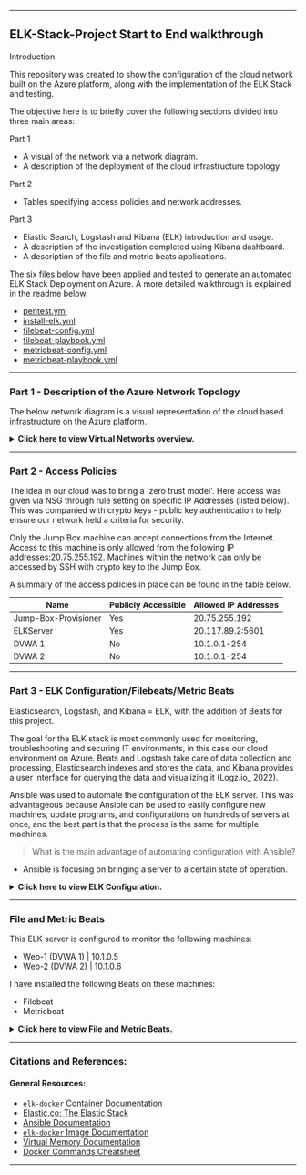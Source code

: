 

---

## ELK-Stack-Project Start to End walkthrough

Introduction

 This repository was created to show the configuration of the cloud network built on the Azure platform, along with the implementation of the ELK Stack and testing. 
 
 The objective here is to briefly cover the following sections divided into three main areas:
 
Part 1 
- A visual of the network via a network diagram.
- A description of the deployment of the cloud infrastructure topology

Part 2
- Tables specifying access policies and network addresses.

Part 3
- Elastic Search, Logstash and Kibana (ELK) introduction and usage.
- A description of the investigation completed using Kibana dashboard.
- A description of the file and metric beats applications. 
 
The six files below have been applied and tested to generate an automated ELK Stack Deployment on Azure. A more detailed walkthrough is explained in the readme below.

  - [pentest.yml](https://github.com/wazzy88/Wshaikh/blob/a1bda298d92c82ecf7cc548282bc9bb43bc87656/Configuration%20Files/ansible_config.yml)
  - [install-elk.yml](https://github.com/wazzy88/Wshaikh/blob/a1bda298d92c82ecf7cc548282bc9bb43bc87656/Configuration%20Files/install-elk.yml)
  - [filebeat-config.yml](https://github.com/wazzy88/Wshaikh/blob/a1bda298d92c82ecf7cc548282bc9bb43bc87656/Configuration%20Files/filebeat-configuration.yml)
  - [filebeat-playbook.yml](https://github.com/wazzy88/Wshaikh/blob/a1bda298d92c82ecf7cc548282bc9bb43bc87656/Configuration%20Files/filebeat-playbook.yml)
  - [metricbeat-config.yml](https://github.com/wazzy88/Wshaikh/blob/a1bda298d92c82ecf7cc548282bc9bb43bc87656/Configuration%20Files/metricbeat-configuration.yml)
  - [metricbeat-playbook.yml](https://github.com/wazzy88/Wshaikh/blob/a1bda298d92c82ecf7cc548282bc9bb43bc87656/Configuration%20Files/metricbeat-playbook.yml)

---

### Part 1 - Description of the Azure Network Topology

The below network diagram is a visual representation of the cloud based infrastructure on the Azure platform.

<details>
<summary> <b> Click here to view Virtual Networks overview. </b> </summary>
	
---
	
> Cloud Diagram
	
![vNet Diagram](https://github.com/wazzy88/Wshaikh/blob/9cca12bcc4bc06cbdb19967edbd6798e748d6c93/Resources/10.04.2022_12.14.42_REC.png)
	
Virtual networks?
> Azure platform
- The Azure cloud platform is designed to help users build, run, and manage applications across multiple clouds with the tools and frameworks of your choice. Thus, for the purpose of this project the cloud infrastructure was build using this very tool.

![Azure](https://github.com/wazzy88/Wshaikh/blob/907361d132b94690a9b37f309548b1cb019df902/Azure%20Pictures/09.04.2022_11.47.37_REC.png)
	
> Resource Groups
- This cloud build starts with a resouce group. A resource group is a container that holds related resources for an Azure solution. The resource group can include all the resources for the solution, or only those resources that you want to manage as a group. You decide how you want to allocate resources to resource groups based on what makes the most sense for your organization. 
	
![Azure RG](https://github.com/wazzy88/Wshaikh/blob/7e6b235a4209f4a6d7105f815160104d80737ea6/Azure%20Pictures/09.04.2022_13.10.30_REC.png)
	
---
Virtual Computing?
	
> Network Security Groups
	
 - A traffic filter, by creating 'rules' for both inbound and outbound connections to the cloud. This vital tool was essential for being the gatekeeper of harmful and unwanted connections to my clouds specific virtual networks (Was_RG).
	
![NSG](https://github.com/wazzy88/Wshaikh/blob/bdd70501ec7755838a515674fe9056a039bc88f8/Azure%20Pictures/09.04.2022_13.20.49_REC.png)
	
> Virtual Machines
	
 - The brains of the operation -computers! My off-premises computers built on the cloud are vital to the network. They run the commands to make connections for pentesting and also to house containers.  
	
![Virtual Machines - VMs](https://github.com/wazzy88/Wshaikh/blob/019e7b6b84aa59e0f4f4563b976bcb6803307a56/Azure%20Pictures/09.04.2022_13.31.16_REC.png)
	
> Load Balancer

- The load balancer's main purpose is to distribute web traffic across multiple servers. In our network, the load balancer was installed in front of the VM to 
   
   - monitor and log the configuration and traffic of virtual networks, subnets, and NICs.
   - protect critical web applications
   - deny communications with known malicious IP addresses
   - record network packets
   - deploy network-based intrusion detection/intrusion prevention systems (IDS/IPS)
   - manage traffic to web applications
   - act as secondary to network security rules and firewall protection
   - protect Azure resources within virtual networks.
	
![Load Balancer](https://github.com/wazzy88/Wshaikh/blob/58070d88bab622e39b9a026b4d142d6b4fa7d56e/Azure%20Pictures/09.04.2022_14.12.28_REC.png)
	
---
Jumpbox Useage
	
> What is the advantage of a jumpbox or Jump server?
- A "bridge" that connects to the NSG and in-turn to the outside world (internet). It provides a controlled way to access the vNet  It helps to improve security also prevents all Azure VM’s to expose to the public.
	

![JBOX](https://github.com/wazzy88/Wshaikh/blob/bfbe6c4f9e38101e628ef7623d136035afb02de9/Azure%20Pictures/09.04.2022_13.55.02_REC.png)
	
> Containers (Docker)
- A Docker container image is a lightweight, standalone, executable package of software that includes everything needed to run an application: code, runtime, system tools, system libraries and settings.Container images become containers at runtime and in the case of Docker containers – images become containers when they run on Docker Engine (docker_2022). 
	
> Provisioners (Ansible)
- A lighter version of Virtual Machine! Smaller, lighter, however does not need to be a full virtual machine and still carries out the application that another other VM would do. 
	
![Ansible](https://github.com/wazzy88/Wshaikh/blob/c0ea68d181e128218da236c6591cd1d7ba1820b8/Azure%20Pictures/0_Sr1T30hc8WT269jV.jpg)
	
---	

> The configuration details of each machine may be found below.
 
| Name     | Function | IP Address | Operating System |
|----------|----------|------------|------------------|
| Jump-Box-Provisioner | Gateway  | 20.75.255.192 ; 10.1.0.4   | Linux            |
| Web-1(VM)       |webserver    | 10.1.0.5     | Linux            |
| Web-2(VM)        |webserver    | 10.1.0.6     | Linux            |
| ELKServer(VM)    |Kibana       | 20.117.89.2 ; 10.0.0.4     | Linux            |
| RedTeam-LB|Load Balancer| 20.216.21.150| DVWA            |
 
In addition to the above, Azure has provisioned a load balancer in front of all machines except for the jump box. The load balancer's targets are organized into availability sets as: Web-1 and Web-2
	
</details>

---

### Part 2 - Access Policies
 
The idea in our cloud was to bring a 'zero trust model'. Here access was given via NSG through rule setting on specific IP Addresses (listed below). This was companied with crypto keys - public key authentication to help ensure our network held a criteria for security.
 
Only the Jump Box machine can accept connections from the Internet. Access to this machine is only allowed from the following IP addresses:20.75.255.192. Machines within the network can only be accessed by SSH with crypto key to the Jump Box.
 
A summary of the access policies in place can be found in the table below.
 
| Name     | Publicly Accessible | Allowed IP Addresses |
|----------|---------------------|----------------------|
| Jump-Box-Provisioner | Yes                 | 20.75.255.192        |
| ELKServer      | Yes                  |  20.117.89.2:5601        |
| DVWA 1   | No                  |  10.1.0.1-254        |
| DVWA 2   | No                  |  10.1.0.1-254        |


 
---


### Part 3 - ELK Configuration/Filebeats/Metric Beats
 
Elasticsearch, Logstash, and Kibana = ELK, with the addition of Beats for this project.

The goal for the ELK stack is most commonly used for monitoring, troubleshooting and securing IT environments, in this case our cloud environment on Azure. Beats and Logstash take care of data collection and processing, Elasticsearch indexes and stores the data, and Kibana provides a user interface for querying the data and visualizing it (Logz.io_ 2022).

Ansible was used to automate the configuration of the ELK server. This was advantageous because Ansible can be used to easily configure new machines, update programs, and configurations on hundreds of servers at once, and the best part is that the process is the same for multiple machines. 

> What is the main advantage of automating configuration with Ansible?
- Ansible is focusing on bringing a server to a certain state of operation.

<details>
<summary> <b> Click here to view ELK Configuration. </b> </summary>

---
 
Quick overview:
 
- Deployed a new ELK VM on a new ELK virtual network.
- Created an Ansible play to install and configure an ELK instance.
- Restricted access to the new server.
- Viewed results on Kibana dashboard.

#### Created a new virtual network for the ELK stack (steps below). 
 
1. Created a new vNet located in the same resource group, in a different region, then the original due to subscription limitations.

![Create vNet](https://github.com/wazzy88/Wshaikh/blob/4fbdf092775329c4275442e97dd5f133cdd6dde6/Ansible%20-%20ELK/09.04.2022_17.26.02_REC.png)  

2. Created a Peer connection between our vNets. This will allow traffic to pass between our vNets and regions. This peer connection will make both a connection from our first vNet to our second vNet and a reverse connection from our second vNet back to our first vNet. This will allow traffic to pass in both directions.
 
![PeeringsELKtoRed](https://github.com/wazzy88/Wshaikh/blob/8bcae66d3207d0832ba8f0282aedcf856ad9547a/Ansible%20-%20ELK/09.04.2022_17.26.32_REC.png)

3. Create a new Ubuntu VM in our virtual network with the following configurations:

   - ```bash
        ssh azuresuser@<VMJBOX-provisioner>
     ``` 
   - ```bash
        sudo docker container list -a
     ``` 
   - ```bash
        sudo docker start strange_mclean && sudo docker attach strange_mclean
     ``` 
 
![connect_on_newVM](https://github.com/wazzy88/Wshaikh/blob/34365a69002f9bb30a8f8bcff97281a58ee1d7ca/Ansible%20-%20ELK/09.04.2022_17.35.42_REC.png)  
 
- Copy the SSH key from the Ansible container on our jump box:
   - RUN `cat id_rsa.pub` Configure a new VM using that SSH key.
 
#### Created an Ansible play to install and configure an ELK server.

In this step, we have to:
- Add our new VM to the Ansible hosts file.
- Create a new Ansible playbook to use for our new ELK virtual machine.
- From our Ansible container, add the new VM to Ansible's hosts file.
   - RUN etc/ansible/, then nano into our file. 

![hosts file editing](https://github.com/wazzy88/Wshaikh/blob/adb47c7a2eed04b4aa4eae5977a3b62d87e93703/Resources/Hostsfile.png)  

-  The YAML file, will now configure Elk VM with Docker. Setup below: 
 
 The playbook implements the following tasks:

```yaml
---
- name: Configure Elk VM with Docker
  hosts: elk
  remote_user: sysadmin
  become: true
  tasks:
```
 
After which, the ansible package manager module will install docker.io. Setup below:


```yaml
     # Use apt module
    - name: Install docker.io
      apt:
        update_cache: yes
        name: docker.io
        state: present
```

Following the installation of the docker.io, the ansible package manager will add 'pip3', a version of the 'pip installer' which is a standard package manager used to install and maintain packages for Python. Setup below:

```yaml
      # Use apt module
    - name: Install pip3
      apt:
        force_apt_get: yes
        name: python3-pip
        state: present
```

A verification is needed after docker is installed. Setup below:

```yaml
      # Use pip module
    - name: Install Docker python module
      pip:
        name: docker
        state: present
```

Here the ansible sysctl module configures the target virtual machine this our case is the the Elk server VM, to config more memory. An  increase to at least 262144.

```yaml
      # Use sysctl module
    - name: Use more memory
      sysctl:
        name: vm.max_map_count
        value: "262144"
        state: present
        reload: yes
```
```yaml
      # Use docker_container module
    - name: download and launch a docker elk container
      docker_container:
        name: elk
        image: sebp/elk:761
        state: started
        restart_policy: always
        published_ports:
          - 5601:5601
          - 9200:9200
          - 5044:5044
```

 The ansible systemd module is used to start docker on boot.

```yaml
      # Use systemd module
    - name: Enable service docker on boot
      systemd:
        name: docker
        enabled: yes
```
	
Now we can start launching and exposing the container by run

```bash
ansible-playbook install-elk.yml
```

#### Restricted access to the new server.
	
This step is to restrict access to the ELK VM using Azure's from the ELK Network security group. See below:

![Docker InboundSecRules output](https://github.com/wazzy88/Wshaikh/blob/bd271b48579cef9fe6cfeec8954a2803d53296be/Resources/ELK%20allow%20from%20IP.png)

Then try to access web browser to http://<your.ELK-VM.External.IP>:5601/app/kibana 
 
![Access_Kibana](https://github.com/wazzy88/Wshaikh/blob/1e7f10be16050444287337d0a1d4a4ab1c76f1cb/Resources/Kibanaverify.png)

</details>

---

### File and Metric Beats
This ELK server is configured to monitor the following machines:

- Web-1 (DVWA 1) | 10.1.0.5
- Web-2 (DVWA 2) | 10.1.0.6

I have installed the following Beats on these machines:

- Filebeat
- Metricbeat

<details>
<summary> <b> Click here to view File and Metric Beats. </b> </summary>

---

	
These Beats allow us to collect the following information from each machine, so what do they do?

- Filebeat: Filebeat detects changes to the filesystem. 
- After which we will create the Ansible playbook files for both of them.
	
![filebeat-config.yml](https://github.com/wazzy88/Wshaikh/blob/e99c19079bddf8fcf5a28df0963250bcbb1f8b35/Resources/filebeatandmetricbeatsyntax.png) 

Once we have this file on our Ansible container, edit it as specified:
- The username is elastic and the password is changeme.
- Scroll to line #1106 and replace the IP address with the IP address of our ELK machine.
output.elasticsearch:
hosts: ["10.1.0.4:9200"]
username: "elastic"
password: "changeme"
- Scroll to line #1806 and replace the IP address with the IP address of our ELK machine.
	setup.kibana:
host: "10.1.0.4:5601"
- Save both files filebeat-config.yml and metricbeat-config.yml into `/etc/ansible/files/` 
 
Next, create a new playbook that installs Filebeat & Metricbeat, and then create a playbook file, `filebeat-playbook.yml` & `metricbeat-playbook.yml`

This is done by running, `nano filebeat-playbook.yml` to enable the filebeat service on start by Filebeat playbook template below:

```yaml
---
- name: Install and Launch Filebeat
  hosts: webservers
  become: yes
  tasks:
    # Use command module
  - name: Download filebeat .deb file
    command: curl -L -O https://artifacts.elastic.co/downloads/beats/filebeat/filebeat-7.4.0-amd64.deb
    # Use command module
  - name: Install filebeat .deb
    command: dpkg -i filebeat-7.4.0-amd64.deb
    # Use copy module
  - name: Drop in filebeat.yml
    copy:
      src: /etc/ansible/roles/install-filebeat/files/filebeat-config.yml
      dest: /etc/filebeat/filebeat.yml
    # Use command module
  - name: Enable and Configure System Module
    command: filebeat modules enable system
    # Use command module
  - name: Setup filebeat
    command: filebeat setup
    # Use command module
  - name: Start filebeat service
    command: service filebeat start
    # Use systemd module
  - name: Enable service filebeat on boot
    systemd:
      name: filebeat
      enabled: yes

```

![Filebeat_playbook](https://github.com/wazzy88/Wshaikh/blob/bd271b48579cef9fe6cfeec8954a2803d53296be/Resources/Filebeat%20playbookyml.png) 
 
- RUN `ansible-playbook filebeat-playbook.yml`

![Filebeat_playbook_install](https://github.com/wazzy88/Wshaikh/blob/bd271b48579cef9fe6cfeec8954a2803d53296be/Resources/Installing%20filebeat.png)  

Verify that our playbook is completed by navigate back to the Filebeat installation page on the ELK server GUI
	
![Filebeat_playbook_verify1](https://github.com/wazzy88/Wshaikh/blob/bd271b48579cef9fe6cfeec8954a2803d53296be/Resources/Kibana.png)
		
	
`Metricbeat`: Metricbeat detects changes in system metrics, such as CPU usage and memory usage.

RUN `nano metricbeat-playbook.yml` to enable the metricbeat service on boot by Metricbeat playbook template below:

```yaml
---
- name: Install and Launch Metricbeat
  hosts: webservers
  become: true
  tasks:
    # Use command module
  - name: Download metricbeat
    command: curl -L -O https://artifacts.elastic.co/downloads/beats/metricbeat/metricbeat-7.4.0-amd64.deb
    # Use command module
  - name: install metricbeat
    command: dpkg -i metricbeat-7.4.0-amd64.deb
    # Use copy module
  - name: drop in metricbeat config
    copy:
      src: /etc/ansible/roles/install-metricbeat/files/metricbeat-config.yml
      dest: /etc/metricbeat/metricbeat.yml
    # Use command module
  - name: enable and configure docker module for metric beat
    command: metricbeat modules enable docker
    # Use command module
  - name: setup metric beat
    command: metricbeat setup
    # Use command module
  - name: start metric beat
    command: service metricbeat start
    # Use systemd module
  - name: Enable service metricbeat on boot
    systemd:
      name: metricbeat
      enabled: yes
```

![Metricbeat_playbook](https://github.com/wazzy88/Wshaikh/blob/bd271b48579cef9fe6cfeec8954a2803d53296be/Resources/Metricbeat%20playbookyml.png)  
 
- RUN `ansible-playbook metricbeat-playbook.yml`

![Metricbeat_playbook_result](https://github.com/wazzy88/Wshaikh/blob/bd271b48579cef9fe6cfeec8954a2803d53296be/Resources/Installing%20metricbeat.png)  

Verify that this playbook is completed by navigate back to the Filebeat installation page on the ELK server GUI to ensure it is fully running. 
	
That concludes the overview for the setup of the ELK server from azure the cloud to a visual representation on the Kibana dashboard.
	
Thank you. 
 
</details>

---


### Citations and References:

#### General Resources:

- [`elk-docker` Container Documentation](https://elk-docker.readthedocs.io/)
- [Elastic.co: The Elastic Stack](https://www.elastic.co/elastic-stack)
- [Ansible Documentation](https://docs.ansible.com/ansible/latest/index.html)
- [`elk-docker` Image Documentation](https://elk-docker.readthedocs.io/#elasticsearch-logstash-kibana-elk-docker-image-documentation)
- [Virtual Memory Documentation](https://www.elastic.co/guide/en/elasticsearch/reference/5.0/vm-max-map-count.html#vm-max-map-count)
- [Docker Commands Cheatsheet](https://phoenixnap.com/kb/list-of-docker-commands-cheat-sheet)
	
---
